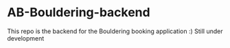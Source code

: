 # AB-Bouldering-backend

This repo is the backend for the Bouldering booking application :)
Still under development
